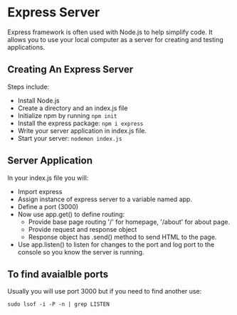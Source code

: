 # Express Server

Express framework is often used with Node.js to help simplify code. It allows you to use your local computer as a server for creating and testing applications.

## Creating An Express Server

Steps include:

- Install Node.js
- Create a directory and an index.js file
- Initialize npm by running `npm init`
- Install the express package: `npm i express`
- Write your server application in index.js file.
- Start your server: `nodemon index.js`

## Server Application

In your index.js file you will:

- Import express
- Assign instance of express server to a variable named app.
- Define a port (3000)
- Now use app.get() to define routing:
  - Provide base page routing '/' for homepage, '/about' for about page.
  - Provide request and response object
  - Response object has .send() method to send HTML to the page.
- Use app.listen() to listen for changes to the port and log port to the console so you know the server is running.

## To find avaialble ports

Usually you will use port 3000 but if you need to find another use:

`sudo lsof -i -P -n | grep LISTEN`
